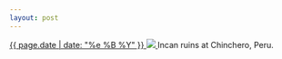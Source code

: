 ```yaml
---
layout: post
---
```


<p>
  <a href="/179">
    <time>{{ page.date | date: "%e %B %Y" }}</time>
    <img src="{{ site.assets_url }}/179.jpg">
  </a>
  Incan ruins at Chinchero, Peru.
</p>

